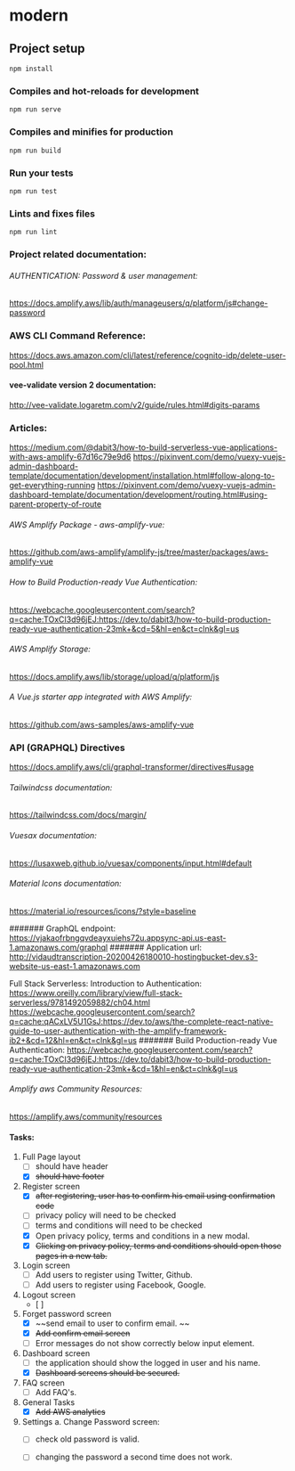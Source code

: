 # modern

## Project setup
```
npm install
```

### Compiles and hot-reloads for development
```
npm run serve
```

### Compiles and minifies for production
```
npm run build
```

### Run your tests
```
npm run test
```

### Lints and fixes files
```
npm run lint
```
### Project related documentation:
###### AUTHENTICATION: Password & user management: 
https://docs.amplify.aws/lib/auth/manageusers/q/platform/js#change-password
### AWS CLI Command Reference: 
https://docs.aws.amazon.com/cli/latest/reference/cognito-idp/delete-user-pool.html
#### vee-validate version 2 documentation:
http://vee-validate.logaretm.com/v2/guide/rules.html#digits-params

### Articles:
https://medium.com/@dabit3/how-to-build-serverless-vue-applications-with-aws-amplify-67d16c79e9d6
https://pixinvent.com/demo/vuexy-vuejs-admin-dashboard-template/documentation/development/installation.html#follow-along-to-get-everything-running
https://pixinvent.com/demo/vuexy-vuejs-admin-dashboard-template/documentation/development/routing.html#using-parent-property-of-route
###### AWS Amplify Package - aws-amplify-vue: 
https://github.com/aws-amplify/amplify-js/tree/master/packages/aws-amplify-vue
###### How to Build Production-ready Vue Authentication: 
https://webcache.googleusercontent.com/search?q=cache:TOxCI3d96jEJ:https://dev.to/dabit3/how-to-build-production-ready-vue-authentication-23mk+&cd=5&hl=en&ct=clnk&gl=us
###### AWS Amplify Storage: 
https://docs.amplify.aws/lib/storage/upload/q/platform/js
###### A Vue.js starter app integrated with AWS Amplify: 
https://github.com/aws-samples/aws-amplify-vue

### API (GRAPHQL) Directives
https://docs.amplify.aws/cli/graphql-transformer/directives#usage
###### Tailwindcss documentation:
https://tailwindcss.com/docs/margin/

###### Vuesax documentation:
https://lusaxweb.github.io/vuesax/components/input.html#default
###### Material Icons documentation:
https://material.io/resources/icons/?style=baseline

####### GraphQL endpoint: 
https://vjakaofrbngqvdeayxuiehs72u.appsync-api.us-east-1.amazonaws.com/graphql
####### Application url: 
http://vidaudtranscription-20200426180010-hostingbucket-dev.s3-website-us-east-1.amazonaws.com

Full Stack Serverless: Introduction to Authentication: https://www.oreilly.com/library/view/full-stack-serverless/9781492059882/ch04.html
https://webcache.googleusercontent.com/search?q=cache:qACxLV5U1GsJ:https://dev.to/aws/the-complete-react-native-guide-to-user-authentication-with-the-amplify-framework-ib2+&cd=12&hl=en&ct=clnk&gl=us
####### Build Production-ready Vue Authentication:
https://webcache.googleusercontent.com/search?q=cache:TOxCI3d96jEJ:https://dev.to/dabit3/how-to-build-production-ready-vue-authentication-23mk+&cd=1&hl=en&ct=clnk&gl=us
###### Amplify aws Community Resources:
https://amplify.aws/community/resources

#### Tasks:

1. 	Full Page layout
	- [ ] should have header
    - [x] ~~should have footer~~
2. Register screen
    - [x] ~~after registering, user has to confirm his email using confirmation code~~
    - [ ] privacy policy will need to be checked
    - [ ] terms and conditions will need to be checked
    - [x] Open privacy policy, terms and conditions in a new modal. 
    - [x] ~~Clicking on privacy policy, terms and conditions should open those pages in a new tab.~~ 
3. Login screen
	- [ ] Add users to register using Twitter, Github.
    - [ ] Add users to register using Facebook, Google.
4. Logout screen
	- [ ] 
5. Forget password screen
    - [x] ~~send email to user to confirm email. ~~
    - [x] ~~Add confirm email screen~~
    - [ ] Error messages do not show correctly below input element.
6. Dashboard screen
    - [ ] the application should show the logged in user and his name.
    - [x] ~~Dashboard screens should be secured.~~
7. FAQ screen
    - [ ] Add FAQ's.
8. General Tasks
	- [x] ~~Add AWS analytics~~
9. Settings
	a. Change Password screen:
    - [ ] check old password is valid. 
    - [ ] changing the password a second time does not work. 

